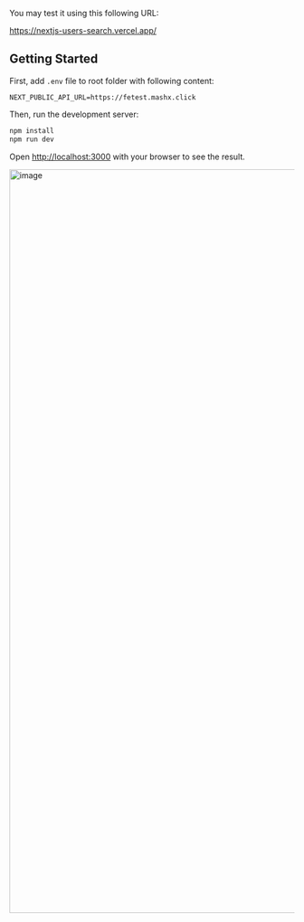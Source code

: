 You may test it using this following URL: 

https://nextjs-users-search.vercel.app/

## Getting Started

First, add `.env` file to root folder with following content:

```
NEXT_PUBLIC_API_URL=https://fetest.mashx.click
```


Then, run the development server:

```bash
npm install
npm run dev
```


Open [http://localhost:3000](http://localhost:3000) with your browser to see the result.

<img width="1315" alt="image" src="https://user-images.githubusercontent.com/9782607/226710625-6aa62839-15d0-461e-aafc-efbf281815aa.png">

